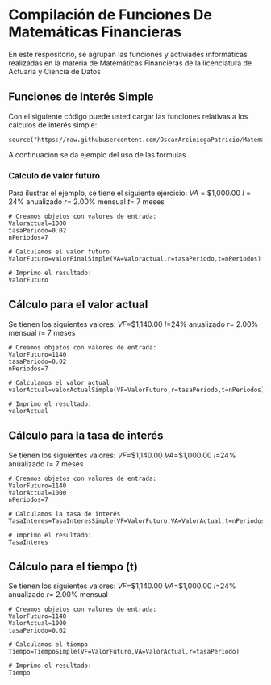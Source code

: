 # Compilación de Funciones De Matemáticas Financieras
En este respositorio, se agrupan las funciones y activiades informáticas realizadas en la materia de Matemáticas Financieras de la licenciatura de Actuaría y Ciencia de Datos

## Funciones de Interés Simple
Con el siguiente código puede usted cargar las funciones relativas a los cálculos de interés simple:

```{r}
source("https://raw.githubusercontent.com/OscarArciniegaPatricio/MatematicasFinancieras/refs/heads/main/FormualasInteresSimple3.R")
```

A continuación se da ejemplo del uso de las formulas
### Calculo de valor futuro
Para ilustrar el ejemplo, se tiene el siguiente ejercicio:
$VA$ = $1,000.00
$I$ = 24% anualizado
$r$= 2.00% mensual
$t$= 7 meses

```{r}
# Creamos objetos con valores de entrada:
Valoractual=1000
tasaPeriodo=0.02
nPeriodos=7

# Calculamos el valor futuro
ValorFuturo=valorFinalSimple(VA=Valoractual,r=tasaPeriodo,t=nPeriodos)

# Imprimo el resultado:
ValorFuturo
```
## Cálculo para el valor actual
Se tienen los siguientes valores:
$VF$=$1,140.00
$I$=24% anualizado
$r$= 2.00% mensual
$t$= 7 meses

```{r}
# Creamos objetos con valores de entrada:
ValorFuturo=1140
tasaPeriodo=0.02
nPeriodos=7

# Calculamos el valor actual
valorActual=valorActualSimple(VF=ValorFuturo,r=tasaPeriodo,t=nPeriodos)

# Imprimo el resultado:
valorActual
```

## Cálculo para la tasa de interés
Se tienen los siguientes valores:
$VF$=$1,140.00
$VA$=$1,000.00
$I$=24% anualizado
$t$= 7 meses

```{r}
# Creamos objetos con valores de entrada:
ValorFuturo=1140
ValorActual=1000
nPeriodos=7

# Calculamos la tasa de interés
TasaInteres=TasaInteresSimple(VF=ValorFuturo,VA=ValorActual,t=nPeriodos)

# Imprimo el resultado:
TasaInteres
```
## Cálculo para el tiempo (t)
Se tienen los siguientes valores:
$VF$=$1,140.00
$VA$=$1,000.00
$I$=24% anualizado
$r$= 2.00% mensual

```{r}
# Creamos objetos con valores de entrada:
ValorFuturo=1140
ValorActual=1000
tasaPeriodo=0.02

# Calculamos el tiempo
Tiempo=TiempoSimple(VF=ValorFuturo,VA=ValorActual,r=tasaPeriodo)

# Imprimo el resultado:
Tiempo
```
